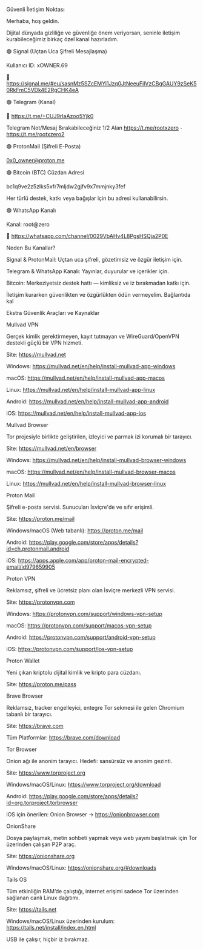 Güvenli İletişim Noktası

Merhaba, hoş geldin.

Dijital dünyada gizliliğe ve güvenliğe önem veriyorsan, seninle iletişim kurabileceğimiz birkaç özel kanal hazırladım.

🟢 Signal (Uçtan Uca Şifreli Mesajlaşma)

Kullanıcı ID: xOWNER.69

🔗 https://signal.me/#eu/sasnMz5SZcEMYi1Jzq0JtNeeuFilVzCBgGAUY9zSeK50RkFmC5VDk4E2RgCHK4eA

🟢 Telegram (Kanal)

🔗 https://t.me/+CUJ9rIaAzoo5Yjk0

Telegram Not/Mesaj Bırakabileceğiniz 1/2 Alan   https://t.me/rootxzero    -     https://t.me/rootxzero2

🟢 ProtonMail (Şifreli E-Posta)

0x0_owner@proton.me

🟢 Bitcoin (BTC) Cüzdan Adresi

bc1q9ve2z5zlks5xfr7mljdw2gjfv9x7mmjnky3fef

Her türlü destek, katkı veya bağışlar için bu adresi kullanabilirsin.

🟢 WhatsApp Kanalı

Kanal: root@zero

🔗 https://whatsapp.com/channel/0029VbAHv4L8PgsHSQja2P0E

Neden Bu Kanallar?

Signal & ProtonMail: Uçtan uca şifreli, gözetimsiz ve özgür iletişim için.

Telegram & WhatsApp Kanalı: Yayınlar, duyurular ve içerikler için.

Bitcoin: Merkeziyetsiz destek hattı — kimliksiz ve iz bırakmadan katkı için.

İletişim kurarken güvenlikten ve özgürlükten ödün vermeyelim.
Bağlantıda kal


Ekstra Güvenlik Araçları ve Kaynaklar

Mullvad VPN

Gerçek kimlik gerektirmeyen, kayıt tutmayan ve WireGuard/OpenVPN destekli güçlü bir VPN hizmeti.

Site: https://mullvad.net


Windows: https://mullvad.net/en/help/install-mullvad-app-windows

macOS: https://mullvad.net/en/help/install-mullvad-app-macos

Linux: https://mullvad.net/en/help/install-mullvad-app-linux

Android: https://mullvad.net/en/help/install-mullvad-app-android

iOS: https://mullvad.net/en/help/install-mullvad-app-ios

Mullvad Browser

Tor projesiyle birlikte geliştirilen, izleyici ve parmak izi korumalı bir tarayıcı.

Site: https://mullvad.net/en/browser


Windows: https://mullvad.net/en/help/install-mullvad-browser-windows

macOS: https://mullvad.net/en/help/install-mullvad-browser-macos

Linux: https://mullvad.net/en/help/install-mullvad-browser-linux

Proton Mail

Şifreli e-posta servisi. Sunucuları İsviçre'de ve sıfır erişimli.

Site: https://proton.me/mail


Windows/macOS (Web tabanlı): https://proton.me/mail

Android: https://play.google.com/store/apps/details?id=ch.protonmail.android

iOS: https://apps.apple.com/app/proton-mail-encrypted-email/id979659905

Proton VPN

Reklamsız, şifreli ve ücretsiz planı olan İsviçre merkezli VPN servisi.

Site: https://protonvpn.com


Windows: https://protonvpn.com/support/windows-vpn-setup

macOS: https://protonvpn.com/support/macos-vpn-setup

Android: https://protonvpn.com/support/android-vpn-setup

iOS: https://protonvpn.com/support/ios-vpn-setup

Proton Wallet

Yeni çıkan kriptolu dijital kimlik ve kripto para cüzdanı.

Site: https://proton.me/pass

Brave Browser

Reklamsız, tracker engelleyici, entegre Tor sekmesi ile gelen Chromium tabanlı bir tarayıcı.

Site: https://brave.com

Tüm Platformlar: https://brave.com/download


Tor Browser

Onion ağı ile anonim tarayıcı. Hedefi: sansürsüz ve anonim gezinti.

Site: https://www.torproject.org

Windows/macOS/Linux: https://www.torproject.org/download

Android: https://play.google.com/store/apps/details?id=org.torproject.torbrowser

iOS için önerilen: Onion Browser → https://onionbrowser.com

OnionShare

Dosya paylaşmak, metin sohbeti yapmak veya web yayını başlatmak için Tor üzerinden çalışan P2P araç.

Site: https://onionshare.org

Windows/macOS/Linux: https://onionshare.org/#downloads

Tails OS

Tüm etkinliğin RAM’de çalıştığı, internet erişimi sadece Tor üzerinden sağlanan canlı Linux dağıtımı.

Site: https://tails.net


Windows/macOS/Linux üzerinden kurulum: https://tails.net/install/index.en.html

USB ile çalışır, hiçbir iz bırakmaz.

